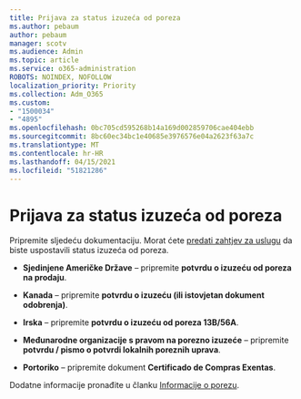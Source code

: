 ```yaml
---
title: Prijava za status izuzeća od poreza
ms.author: pebaum
author: pebaum
manager: scotv
ms.audience: Admin
ms.topic: article
ms.service: o365-administration
ROBOTS: NOINDEX, NOFOLLOW
localization_priority: Priority
ms.collection: Adm_O365
ms.custom:
- "1500034"
- "4895"
ms.openlocfilehash: 0bc705cd595268b14a169d002859706cae404ebb
ms.sourcegitcommit: 8bc60ec34bc1e40685e3976576e04a2623f63a7c
ms.translationtype: MT
ms.contentlocale: hr-HR
ms.lasthandoff: 04/15/2021
ms.locfileid: "51821286"
---
```

# <a name="apply-for-tax-exempt-status"></a>Prijava za status izuzeća od poreza

Pripremite sljedeću dokumentaciju. Morat ćete [predati zahtjev za uslugu](https://docs.microsoft.com/microsoft-365/admin/contact-support-for-business-products) da biste uspostavili status izuzeća od poreza.

- **Sjedinjene Američke Države** – pripremite **potvrdu o izuzeću od poreza na prodaju**.

- **Kanada** – pripremite **potvrdu o izuzeću (ili istovjetan dokument odobrenja)**.

- **Irska** – pripremite **potvrdu o izuzeću od poreza 13B/56A**.

- **Međunarodne organizacije s pravom na porezno izuzeće** – pripremite **potvrdu / pismo o potvrdi lokalnih poreznih uprava**.

- **Portoriko** – pripremite dokument **Certificado de Compras Exentas**.

Dodatne informacije pronađite u članku [Informacije o porezu](https://docs.microsoft.com/microsoft-365/commerce/billing-and-payments/tax-information).
